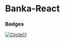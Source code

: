 # Banka-React

### Badges
[![CircleCI](https://circleci.com/gh/Cavdy/Banka-React.svg?style=svg)](https://circleci.com/gh/Cavdy/Banka-React)